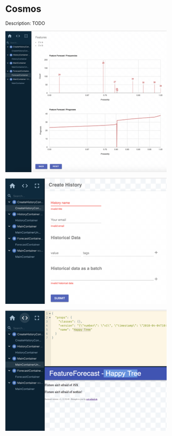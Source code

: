 # Cosmos

Description: TODO

![navigation](images-cosmos/01_featureforecast.png)

![create box](images-cosmos/02_create.png)

![box container](images-cosmos/03_main.png)

